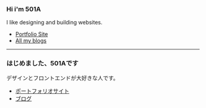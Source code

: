 ### Hi i'm 501A
I like designing and building websites.
- [Portfolio Site](https://501a.netlify.app/)
- [All my blogs](https://501a-blog.vercel.app/)
---
### はじめました、501Aです
デザインとフロントエンドが大好きな人です。
- [ポートフォリオサイト](https://501a.netlify.app/)
- [ブログ](https://501a-blog.vercel.app/)

<!---
501A-Designs/501A-Designs is a ✨ special ✨ repository because its `README.md` (this file) appears on your GitHub profile.
You can click the Preview link to take a look at your changes.
--->
